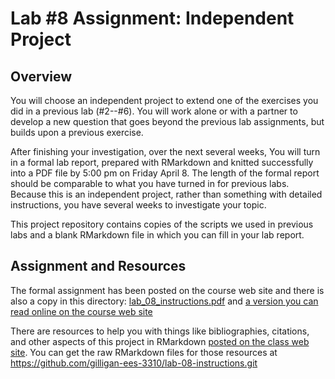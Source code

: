# Lab #8 Assignment: Independent Project

## Overview

You will choose an independent project to extend one of the exercises you
did in a previous lab (#2--#6). You will work alone or with a partner
to develop a new question that goes beyond the previous lab assignments, but
builds upon a previous exercise. 

After finishing your investigation, over the next several weeks, 
You will turn in a formal lab report, prepared with 
RMarkdown and knitted successfully into a PDF file by 5:00 pm on 
Friday April 8.
The length of the formal report should be comparable to what you have turned in
for previous labs.
Because this is an independent project, rather than something with detailed 
instructions, you have several weeks to investigate your topic.

This project repository contains copies of the scripts we used in previous labs
and a blank RMarkdown file in which you can fill in your lab report.

## Assignment and Resources

The formal assignment has been posted on the course web site and there is also
a copy in this directory: [lab_08_instructions.pdf](lab_08_instructions.pdf)
and 
[a version you can read online on the course web site](https://ees3310.jgilligan.org/lab_docs/lab_08_instructions)

There are resources to help you with things like bibliographies, citations,
and other aspects of this project in RMarkdown 
[posted on the class web site](https://ees3310.jgilligan.org/lab_docs/lab_08_citations_bibliographies).
You can get the raw RMarkdown files for those resources at
<https://github.com/gilligan-ees-3310/lab-08-instructions.git>
